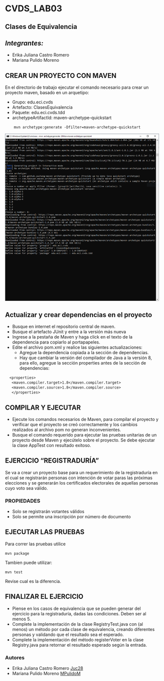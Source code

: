 # CVDS_LAB03
## Clases de Equivalencia
## ***Integrantes:***
- Erika Juliana Castro Romero
- Mariana Pulido Moreno
## **CREAR UN PROYECTO CON MAVEN** 
En el directorio de trabajo ejecutar el comando necesario para crear un proyecto maven, basado en un arquetipo:
* Grupo: edu.eci.cvds
* Artefacto: ClasesEquivalencia
* Paquete: edu.eci.cvds.tdd
* archetypeArtifactId: maven-archetype-quickstart
```
    mvn archetype:generate -Dfilter=maven-archetype-quickstart 
```
![1](https://github.com/MPulidoM/CVDS_LAB03/blob/main/Pantallazos/im1.PNG)

## **Actualizar y crear dependencias en el proyecto**
- Busque en internet el repositorio central de maven. 
- Busque el artefacto JUnit y entre a la versión más nueva 
- Ingrese a la pestaña de Maven y haga click en el texto de la dependencia para copiarlo al portapapeles. 
- Edite el archivo pom.xml y realice las siguientes actualizaciones: 
  - Agregue la dependencia copiada a la sección de dependencias. 
  - Hay que cambiar la versión del compilador de Java a la versión 8, para ello, agregue la sección properties antes de la sección de dependencias:
 ```
   <properties>        
    <maven.compiler.target>1.8</maven.compiler.target>                   
    <maven.compiler.source>1.8</maven.compiler.source>     
    </properties> 
```
## COMPILAR Y EJECUTAR
* Ejecute los comandos necesarios de Maven, para compilar el proyecto y verificar que el proyecto se creó correctamente y los cambios realizados al archivo
pom no generan inconvenientes.
* Busque el comando requerido para ejecutar las pruebas unitarias de un proyecto desde Maven y ejecútelo sobre el proyecto. Se debe ejecutar la clase
AppTest con resultado exitoso.


## EJERCICIO “REGISTRADURÍA”
Se va a crear un proyecto base para un requerimiento de la registraduría en el cual se registrarán personas con intención de votar paras las próximas
elecciones y se generarán los certificados electorales de aquellas personas cuyo voto sea válido.

### PROPIEDADES
* Solo se registrarán votantes válidos
* Solo se permite una inscripción por número de documento
## EJECUTAR LAS PRUEBAS
Para correr las pruebas utilice
```
mvn package
```

Tambien puede utilizar:
```
mvn test
```

Revise cual es la diferencia.

## FINALIZAR EL EJERCICIO
* Piense en los casos de equivalencia que se pueden generar del ejercicio para la registraduría, dadas las condiciones. Deben ser al menos 5.
* Complete la implementación de la clase RegistryTest.java con (al menos) un método por cada clase de equivalencia, creando
diferentes personas y validando que el resultado sea el esperado.
* Complete la implementación del método registerVoter en la clase Registry.java para retornar el resultado esperado según la entrada.


### __Autores__

* Erika Juliana Castro Romero [Juc28](https://github.com/Juc28)
* Mariana Pulido Moreno [MPulidoM](https://github.com/MPulidoM)
